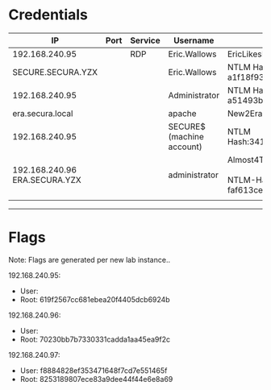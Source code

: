 # Credentials

| IP                               | Port | Service | Username                     | Password                                                           |
| -------------------------------- | ---- | ------- | ---------------------------- | ------------------------------------------------------------------ |
| 192.168.240.95                   |      | RDP     | Eric.Wallows                 | EricLikesRunning800                                                |
| SECURE.SECURA.YZX                |      |         | Eric.Wallows                 | NTLM Hash:<br>a1f18f9362b5485cca07aedda6792454                     |
| 192.168.240.95                   |      |         | Administrator                | NTLM Hash:<br>a51493b0b06e5e35f855245e71af1d14                     |
| era.secura.local                 |      |         | apache                       | New2Era4.!                                                         |
| 192.168.240.95                   |      |         | SECURE$<br>(machine account) | NTLM Hash:3414ecb16aa15c7ff25175357d868515                         |
| 192.168.240.96<br>ERA.SECURA.YZX |      |         | administrator                | Almost4There8.?<br><br>NTLM-Hash: faf613cedb73980bbd34e0a5514df813 |
|                                  |      |         |                              |                                                                    |

---
# Flags

Note: Flags are generated per new lab instance..

192.168.240.95:
- User: 
- Root: 619f2567cc681ebea20f4405dcb6924b

192.168.240.96:
- User: 
- Root: 70230bb7b7330331cadda1aa45ea9f2c

192.168.240.97:
- User: f8884828ef353471648f7cd7e551465f
- Root: 8253189807ece83a9dee44f44e6e8a69

